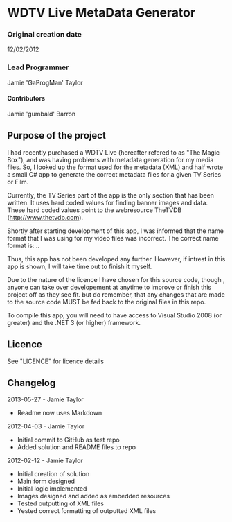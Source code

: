 # WDTV Live MetaData Generator #

### Original creation date ###
12/02/2012

### Lead Programmer ###
Jamie 'GaProgMan' Taylor

#### Contributors ####
Jamie 'gumbald' Barron

## Purpose of the project ##
  I had recently purchased a WDTV Live (hereafter refered to as "The Magic Box"), and was having problems with metadata generation for my media files. So, I looked up the format used for the metadata (XML) and half wrote a small C# app to generate the correct metadata files for a given TV Series or Film.

  Currently, the TV Series part of the app is the only section that has been written. It uses hard coded values for finding banner images and data. These hard coded values point to the webresource TheTVDB (http://www.thetvdb.com).

  Shortly after starting development of this app, I was informed that the name format that I was using  for my video files was incorrect. The correct name format is: <ShowName>.<SeasonNumber><EpisodeNumber>.<ext>

  Thus, this app has not been developed any further. However, if intrest in this app is shown, I will take time out to finish it myself.

  Due to the nature of the licence I have chosen for this source code, though , anyone can take over developement at anytime to improve or finish this project off as they see fit. but do remember, that any changes that are made to the source code MUST be fed back to the original files in this repo.

  To compile this app, you will need to have access to Visual Studio 2008 (or greater) and the .NET 3 (or higher) framework.

## Licence ##

See "LICENCE" for licence details

## Changelog ##

2013-05-27 - Jamie Taylor
- Readme now uses Markdown

2012-04-03 - Jamie Taylor
- Initial commit to GitHub as test repo
- Added solution and README files to repo

2012-02-12 - Jamie Taylor
- Initial creation of solution
- Main form designed
- Initial logic implemented
- Images designed and added as embedded resources
- Tested outputting of XML files
- Yested correct formatting of outputted XML files
